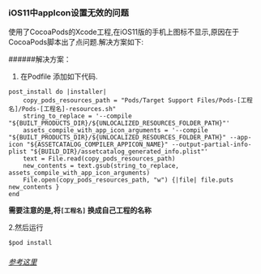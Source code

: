 ### iOS11中appIcon设置无效的问题

使用了CocoaPods的Xcode工程,在iOS11版的手机上图标不显示,原因在于CocoaPods脚本出了点问题.解决方案如下:

######解决方案：
1. 在Podfile 添加如下代码.
```
post_install do |installer|
    copy_pods_resources_path = "Pods/Target Support Files/Pods-[工程名]/Pods-[工程名]-resources.sh"
    string_to_replace = '--compile "${BUILT_PRODUCTS_DIR}/${UNLOCALIZED_RESOURCES_FOLDER_PATH}"'
    assets_compile_with_app_icon_arguments = '--compile "${BUILT_PRODUCTS_DIR}/${UNLOCALIZED_RESOURCES_FOLDER_PATH}" --app-icon "${ASSETCATALOG_COMPILER_APPICON_NAME}" --output-partial-info-plist "${BUILD_DIR}/assetcatalog_generated_info.plist"'
    text = File.read(copy_pods_resources_path)
    new_contents = text.gsub(string_to_replace, assets_compile_with_app_icon_arguments)
    File.open(copy_pods_resources_path, "w") {|file| file.puts new_contents }
end
```
**需要注意的是,将`[工程名]` 换成自己工程的名称**

2.然后运行
```
$pod install
```

###### [参考这里](https://github.com/CocoaPods/CocoaPods/issues/7003)


